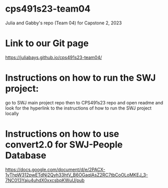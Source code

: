 # cps491s23-team04
Julia and Gabby's repo (Team 04) for Capstone 2, 2023

# Link to our Git page
https://juliabays.github.io/cps491s23-team04/

# Instructions on how to run the SWJ project:
go to SWJ main project repo then to CPS491s23 repo and open readme and look for the 
hyperlink to the instructions of how to run the SWJ project locally

# Instructions on how to use convert2.0 for SWJ-People Database
https://docs.google.com/document/d/e/2PACX-1vThpW312pwETdNj2Qyh33htV_B6OGaqlAsZ2RC7tbCoOLoMKEJ_3-7NC013Yaju4uhdX0xxcsbpKWuU/pub 

